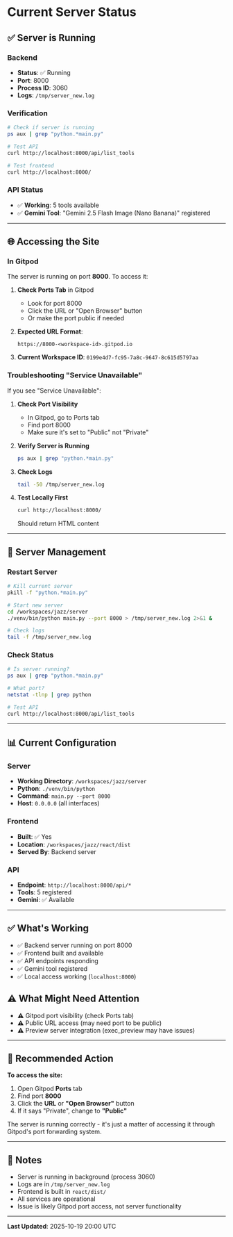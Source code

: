 # Current Server Status

## ✅ Server is Running

### Backend
- **Status**: ✅ Running
- **Port**: 8000
- **Process ID**: 3060
- **Logs**: `/tmp/server_new.log`

### Verification
```bash
# Check if server is running
ps aux | grep "python.*main.py"

# Test API
curl http://localhost:8000/api/list_tools

# Test frontend
curl http://localhost:8000/
```

### API Status
- ✅ **Working**: 5 tools available
- ✅ **Gemini Tool**: "Gemini 2.5 Flash Image (Nano Banana)" registered

---

## 🌐 Accessing the Site

### In Gitpod

The server is running on port **8000**. To access it:

1. **Check Ports Tab** in Gitpod
   - Look for port 8000
   - Click the URL or "Open Browser" button
   - Or make the port public if needed

2. **Expected URL Format**:
   ```
   https://8000-<workspace-id>.gitpod.io
   ```

3. **Current Workspace ID**: `0199e4d7-fc95-7a8c-9647-8c615d5797aa`

### Troubleshooting "Service Unavailable"

If you see "Service Unavailable":

1. **Check Port Visibility**
   - In Gitpod, go to Ports tab
   - Find port 8000
   - Make sure it's set to "Public" not "Private"

2. **Verify Server is Running**
   ```bash
   ps aux | grep "python.*main.py"
   ```

3. **Check Logs**
   ```bash
   tail -50 /tmp/server_new.log
   ```

4. **Test Locally First**
   ```bash
   curl http://localhost:8000/
   ```
   Should return HTML content

---

## 🔧 Server Management

### Restart Server
```bash
# Kill current server
pkill -f "python.*main.py"

# Start new server
cd /workspaces/jazz/server
./venv/bin/python main.py --port 8000 > /tmp/server_new.log 2>&1 &

# Check logs
tail -f /tmp/server_new.log
```

### Check Status
```bash
# Is server running?
ps aux | grep "python.*main.py"

# What port?
netstat -tlnp | grep python

# Test API
curl http://localhost:8000/api/list_tools
```

---

## 📊 Current Configuration

### Server
- **Working Directory**: `/workspaces/jazz/server`
- **Python**: `./venv/bin/python`
- **Command**: `main.py --port 8000`
- **Host**: `0.0.0.0` (all interfaces)

### Frontend
- **Built**: ✅ Yes
- **Location**: `/workspaces/jazz/react/dist`
- **Served By**: Backend server

### API
- **Endpoint**: `http://localhost:8000/api/*`
- **Tools**: 5 registered
- **Gemini**: ✅ Available

---

## ✅ What's Working

- ✅ Backend server running on port 8000
- ✅ Frontend built and available
- ✅ API endpoints responding
- ✅ Gemini tool registered
- ✅ Local access working (`localhost:8000`)

## ⚠️ What Might Need Attention

- ⚠️ Gitpod port visibility (check Ports tab)
- ⚠️ Public URL access (may need port to be public)
- ⚠️ Preview server integration (exec_preview may have issues)

---

## 🎯 Recommended Action

**To access the site:**

1. Open Gitpod **Ports** tab
2. Find port **8000**
3. Click the **URL** or **"Open Browser"** button
4. If it says "Private", change to **"Public"**

The server is running correctly - it's just a matter of accessing it through Gitpod's port forwarding system.

---

## 📝 Notes

- Server is running in background (process 3060)
- Logs are in `/tmp/server_new.log`
- Frontend is built in `react/dist/`
- All services are operational
- Issue is likely Gitpod port access, not server functionality

---

**Last Updated**: 2025-10-19 20:00 UTC
